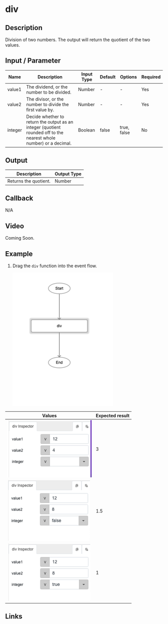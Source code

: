 # div

## Description

Division of two numbers. The output will return the quotient of the two values.

## Input / Parameter

| Name | Description | Input Type | Default | Options | Required |
| ------ | ------ | ------ | ------ | ------ | ------ |
| value1 | The dividend, or the number to be divided. | Number | - | - | Yes |
| value2 | The divisor, or the number to divide the first value by. | Number | - | - | Yes |
| integer | Decide whether to return the output as an integer (quotient rounded off to the nearest whole number) or a decimal. | Boolean | false | true, false | No |

## Output

| Description | Output Type |
| ------ | ------ |
| Returns the quotient. | Number |

## Callback

N/A

## Video

Coming Soon.

<!-- Format: [![Video]({image-path})]({url-link}) -->

## Example

1. Drag the `div` function into the event flow.

    ![](./div-step-1.png)

| Values | Expected result | 
| ---- | ---- | 
| ![](./div-step-2.png) | 3 |
| ![](./div-step-3.png) | 1.5 |
| ![](./div-step-4.png) | 1 |

## Links